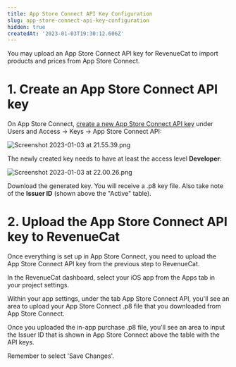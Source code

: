 ```yaml
---
title: App Store Connect API Key Configuration
slug: app-store-connect-api-key-configuration
hidden: true
createdAt: '2023-01-03T19:30:12.606Z'
---
```

You may upload an App Store Connect API key for RevenueCat to import products and prices from App Store Connect. 

# 1. Create an App Store Connect API key

On App Store Connect, [create a new App Store Connect API key](https://developer.apple.com/documentation/appstoreconnectapi/creating_api_keys_for_app_store_connect_api) under Users and Access → Keys → App Store Connect API:

![](https://files.readme.io/de40cd6-Screenshot_2023-01-03_at_21.55.39.png "Screenshot 2023-01-03 at 21.55.39.png")



The newly created key needs to have at least the access level **Developer**:

![](https://files.readme.io/0f8e598-Screenshot_2023-01-03_at_22.00.26.png "Screenshot 2023-01-03 at 22.00.26.png")



Download the generated key. You will receive a .p8 key file. Also take note of the **Issuer ID** (shown above the "Active" table).

# 2. Upload the App Store Connect API key to RevenueCat

Once everything is set up in App Store Connect, you need to upload the App Store Connect API key from the previous step to RevenueCat. 

In the RevenueCat dashboard, select your iOS app from the Apps tab in your project settings.

Within your app settings, under the tab App Store Connect API, you'll see an area to upload your App Store Connect .p8 file that you downloaded from App Store Connect. 

Once you uploaded the in-app purchase .p8 file, you'll see an area to input the Issuer ID that is shown in App Store Connect above the table with the API keys.

Remember to select 'Save Changes'.